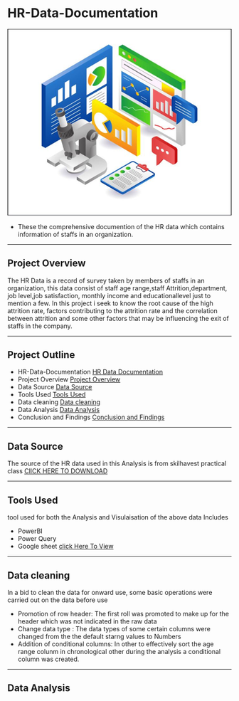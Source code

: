 # HR-Data-Documentation
![](HR.JPG)
- These the comprehensive documention of the HR data which contains information of staffs in an organization.

---
## Project Overview
The HR Data is a record of survey taken by members of staffs in an organization, this data consist of staff age range,staff Attrition,department, job level,job satisfaction, monthly income and educationallevel just to mention a few. 
In this project i seek to know the root cause of the high attrition rate, factors contributing to the attrition rate and the correlation between attrition and some other factors that may be influencing the exit of staffs in the company.
 
---
## Project Outline
- HR-Data-Documentation [HR Data Documentation](#hr-data-documentation)
- Project Overview [Project Overview](#project-overview)
- Data Source [Data Source](#data-source)
- Tools Used  [Tools Used](#tools-used)
- Data cleaning [Data cleaning](#data-cleaning)
- Data Analysis [Data Analysis](#data-analysis)
- Conclusion and Findings [Conclusion and Findings](#conclusion-and-findings)

---

## Data Source 
The source of the HR data used in this Analysis is from skilhavest practical class  [ClICK HERE TO DOWNLOAD](https://tinyurl.com/2udjsy98) 

---

## Tools Used 
 tool used for both the Analysis and Visulaisation of the above data Includes 
- PowerBI
- Power Query
- Google sheet [click Here To View](https://tinyurl.com/2udjsy98)
---
## Data cleaning 
In a bid to clean the data for onward use, some basic operations were carried out on the data before use

- Promotion of row header: The first roll was promoted to make up for the header which was not indicated in the raw data
- Change data type : The data types of some certain columns were changed from the the default starng values to Numbers
- Addition of conditional columns: In other to effectively sort the age range colunm in chronological other during the analysis a 
  conditional column was created. 
---
## Data Analysis
